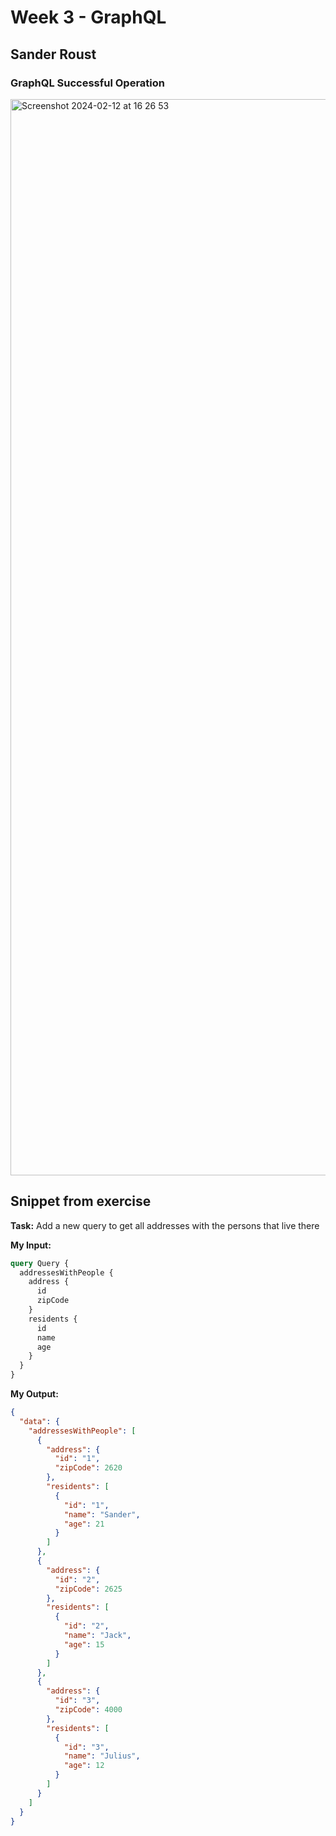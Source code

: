 # Week 3 - GraphQL
## Sander Roust
### GraphQL Successful Operation
<img width="1722" alt="Screenshot 2024-02-12 at 16 26 53" src="https://github.com/snadering/TypeScriptCourse/assets/113049401/5750c005-b6e9-4573-ba40-9b677efb1b9b">

## Snippet from exercise

**Task:** Add a new query to get all addresses with the persons that live there

**My Input:**
```graphql
query Query {
  addressesWithPeople {
    address {
      id
      zipCode
    }
    residents {
      id
      name
      age
    }
  }
}
```
**My Output:**

```json
{
  "data": {
    "addressesWithPeople": [
      {
        "address": {
          "id": "1",
          "zipCode": 2620
        },
        "residents": [
          {
            "id": "1",
            "name": "Sander",
            "age": 21
          }
        ]
      },
      {
        "address": {
          "id": "2",
          "zipCode": 2625
        },
        "residents": [
          {
            "id": "2",
            "name": "Jack",
            "age": 15
          }
        ]
      },
      {
        "address": {
          "id": "3",
          "zipCode": 4000
        },
        "residents": [
          {
            "id": "3",
            "name": "Julius",
            "age": 12
          }
        ]
      }
    ]
  }
}
```
